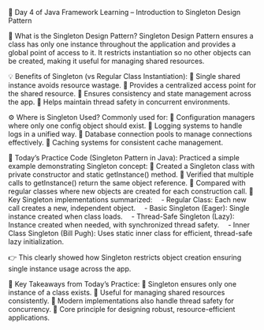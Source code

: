🚀 Day 4 of Java Framework Learning – Introduction to Singleton Design Pattern

🌱 What is the Singleton Design Pattern?
Singleton Design Pattern ensures a class has only one instance throughout the application and provides a global point of access to it. It restricts instantiation so no other objects can be created, making it useful for managing shared resources.

💡 Benefits of Singleton (vs Regular Class Instantiation):
🔸 Single shared instance avoids resource wastage.
🔸 Provides a centralized access point for the shared resource.
🔸 Ensures consistency and state management across the app.
🔸 Helps maintain thread safety in concurrent environments.

⚙️ Where is Singleton Used?
Commonly used for:
🔸 Configuration managers where only one config object should exist.
🔸 Logging systems to handle logs in a unified way.
🔸 Database connection pools to manage connections effectively.
🔸 Caching systems for consistent cache management.

📘 Today’s Practice Code (Singleton Pattern in Java):
Practiced a simple example demonstrating Singleton concept:
🔸 Created a Singleton class with private constructor and static getInstance() method.
🔸 Verified that multiple calls to getInstance() return the same object reference.
🔸 Compared with regular classes where new objects are created for each construction call.
🔸 Key Singleton implementations summarized:
 - Regular Class: Each new call creates a new, independent object.
 - Basic Singleton (Eager): Single instance created when class loads.
 - Thread-Safe Singleton (Lazy): Instance created when needed, with synchronized thread safety.
 - Inner Class Singleton (Bill Pugh): Uses static inner class for efficient, thread-safe lazy initialization.

👉 This clearly showed how Singleton restricts object creation ensuring single instance usage across the app.

🧩 Key Takeaways from Today’s Practice:
🔹 Singleton ensures only one instance of a class exists.
🔹 Useful for managing shared resources consistently.
🔹 Modern implementations also handle thread safety for concurrency.
🔹 Core principle for designing robust, resource-efficient applications.

